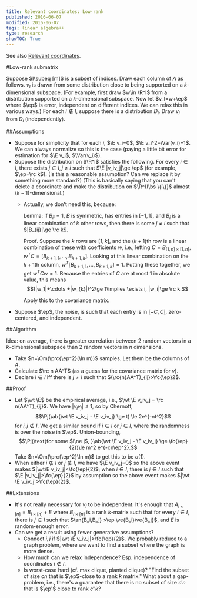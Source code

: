```yaml
---
title: Relevant coordinates: Low-rank
published: 2016-06-07
modified: 2016-06-07
tags: linear algebra++
type: research
showTOC: True
---
```


See also [Relevant coordinates](relevant_coordinates.html).

#Low-rank submatrix

Suppose $I\subeq [m]$ is a subset of indices. Draw each column of $A$ as follows. $v_I$ is drawn from some distribution close to being supported on a $k$-dimensional subspace. (For example, first draw $w\in \R^I$ from a distribution supported on a $k$-dimensional subspace. Now let $v_I=w+\ep$ where $\ep$ is error, independent on different indices. We can relax this in various ways.) For each $i\nin I$, suppose there is a distribution $D_i$. Draw $v_i$ from $D_i$ (independently). 

<!-- Let $B_{I\times [n]}$ be a rank-$k$ matrix, and let $A_{I\times [n]}=B_{I\times[n]}+E$ where $E$ is noise. For $i\nin I$, let $A_{ij},1\le j\le m$ be independent draws from some distribution, and suppose that $A_{ij}$ for $i\nin I$ are independent. Recover $I$. -->

##Assumptions

* Suppose for simplicity that for each $i$, $\E v_i=0$, $\E v_i^2=\Var(v_i)=1$. We can always normalize so this is the case (paying a little bit error for estimation for $\E v_i$, $\Var(v_i)$). 
* Suppose the distribution on $\R^I$ satisfies the following. For every $i\in I$, there exists $j\in I, j\ne i$ such that $\E |v_iv_j|\ge \ep$ (for example, $\ep=\rc k$). (Is this a reasonable assumption? Can we replace it by something more standard?) (This is basically saying that you can't delete a coordinate and make the distribution on $\R^{I\bs \{i\}}$ almost $(k-1)$-dimensional.)
    *   Actually, we don't need this, because:

        Lemma: if $B_{ii}=1$, $B$ is symmetric, has entries in $[-1,1]$, and $B_i$ is a linear combination of $k$ other rows, then there is some $j\ne i$ such that $|B_{ij}|\ge \rc k$.

	    Proof. Suppose the $k$ rows are $[1,k]$, and the $(k+1)$th row is a linear combination of these with coefficients $w$, i.e., letting $C=B_{[1,n]\times [1,n]}$, $w^TC = [B_{k+1,1},\ldots, B_{k+1,k}]$. Looking at this linear combination on the $k+1$th column, $w^T[B_{k+1,1},\ldots, B_{k+1,k}]=1$. Putting these together, we get $w^TCw=1$. Because the entries of $C$ are at most 1 in absolute value, this means
		$$(|w_1|+\cdots +|w_{k}|)^2\ge 1\implies \exists i, |w_i|\ge \rc k.$$

        Apply this to the covariance matrix.
* Suppose $\ep$, the noise, is such that each entry is in $[-C,C]$, zero-centered, and independent.

##Algorithm

Idea: on average, there is greater correlation between 2 random vectors in a $k$-dimensional subspace than 2 random vectors in $n$ dimensions.

* Take $n=\Om(\prc{\ep^2}(\ln m))$ samples. Let them be the columns of $A$.
* Calculate $\rc n AA^T$ (as a guess for the covariance matrix for $v$).
* Declare $i\in I$ iff there is $j\ne i$ such that $(\rc{n}AA^T)_{ij}>\fc{\ep}2$.
<!-- * In a graph, connect up $i,j\in[n]$ by an edge iff $|A_{ij}|>\fc{\ep}{2}$.
* W.h.p., all non-isolated vertices are in a connected component. This is $I$. (I.e., declare $i\in I$ iff there is $j\ne i$ such that $(\rc{n}AA^T)_{ij}>\fc{\ep}2$.)-->

##Proof

*   Let $\wt \E$ be the empirical average, i.e., $\wt \E v_iv_j = \rc n(AA^T)_{ij}$. We have $|v_iv_j|\le 1$, so by Chernoff,
	$$\Pj(\ab{\wt \E v_iv_j - \E v_iv_j} \ge t) \le 2e^{-nt^2}$$
	for $i,j\nin I$. We get a similar bound if $i\in I$ or $j\in I$, where the randomness is over the noise in $\ep$.
	Union-bounding,
	$$\Pj(\text{for some $i\ne j$, }\ab{\wt \E v_iv_j - \E v_iv_j} \ge \fc{\ep}{2})\le m^2 e^{-cn\ep^2}.$$
	Take $n=\Om(\prc{\ep^2}\ln m)$ to get this to be $o(1)$.
*   When either $i\nin I$ or $j\nin I$, we have $\E v_iv_j=0$ so the above event makes $|\wt\E v_iv_j|<\fc{\ep}{2}$; when $i\in I$, there is $j\in I$ such that $\E |v_iv_j|>\fc{\ep}{2}$ by assumption so the above event makes $|\wt \E v_iv_j|>\fc{\ep}{2}$.

##Extensions

* It's not really necessary for $v_I$ to be independent. It's enough that $A_{I\times [n]} = B_{I\times [n]}+E$ where $B_{I\times [n]}$ is a rank $k$-matrix such that for every $i\in I$, there is $j\in I$ such that $\an{B_i,B_j} >\ep \ve{B_i}\ve{B_j}$, and $E$ is random-enough error.
* Can we get a result using fewer generative assumptions?
	* Connect $i,j$ if $|\wt \E v_iv_j|>\fc{\ep}{2}$. We probably reduce to a graph problem, where we want to find a subset where the graph is more dense.
    * How much can we relax independence? Esp. independence of coordinates $i\nin I$. 
	* Is worst-case hard (cf. max clique, planted clique)? "Find the subset of size $cn$ that is $\ep$-close to a rank $k$ matrix." What about a gap-problem, i.e., there's a guarantee that there is no subset of size $c'n$ that is $\ep'$ close to rank $c''k$?
